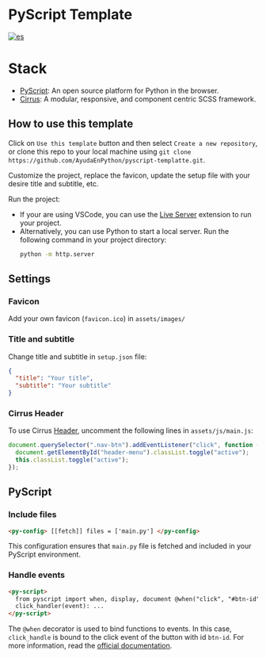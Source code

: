 # PyScript Template

[![es](https://img.shields.io/badge/lang-es-yellow.svg)](https://github.com/AyudaEnPython/pyscript-template/blob/master/README.es.md)

# Stack

- [PyScript](https://pyscript.net/): An open source platform for Python in the
  browser.
- [Cirrus](https://cirrus-ui.com/): A modular, responsive, and component centric
  SCSS framework.

## How to use this template

Click on `Use this template` button and then select `Create a new repository`,
or clone this repo to your local machine using
`git clone https://github.com/AyudaEnPython/pyscript-templatte.git`.

Customize the project, replace the favicon, update the setup file with your
desire title and subtitle, etc.

Run the project:

- If your are using VSCode, you can use the [Live Server](https://marketplace.visualstudio.com/items?itemName=ritwickdey.LiveServer) extension to run your
  project.
- Alternatively, you can use Python to start a local server. Run the
  following command in your project directory:
  ```bash
  python -m http.server
  ```

## Settings

### Favicon

Add your own favicon (`favicon.ico`) in `assets/images/`

### Title and subtitle

Change title and subtitle in `setup.json` file:

```json
{
  "title": "Your title",
  "subtitle": "Your subtitle"
}
```

### Cirrus Header

To use Cirrus [Header](https://cirrus-ui.com/layout/header), uncomment the
following lines in `assets/js/main.js`:

```js
document.querySelector(".nav-btn").addEventListener("click", function () {
  document.getElementById("header-menu").classList.toggle("active");
  this.classList.toggle("active");
});
```

## PyScript

### Include files

```html
<py-config> [[fetch]] files = ['main.py'] </py-config>
```

This configuration ensures that `main.py` file is fetched and included in your
PyScript environment.

### Handle events

```html
<py-script>
  from pyscript import when, display, document @when("click", "#btn-id") def
  click_handler(event): ...
</py-script>
```

The `@when` decorator is used to bind functions to events. In this case,
`click_handle` is bound to the click event of the button with id `btn-id`.
For more information, read the [official documentation](https://docs.pyscript.net/2024.9.1/api/#pyscriptwhen).
